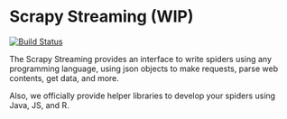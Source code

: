 # Scrapy Streaming (WIP)

[![Build Status](https://travis-ci.org/aron-bordin/scrapy-streaming.svg?branch=master)](https://travis-ci.org/aron-bordin/scrapy-streaming)

The Scrapy Streaming provides an interface to write spiders using any programming language, using json objects to make requests, parse web contents, get data, and more.

Also, we officially provide helper libraries to develop your spiders using Java, JS, and R.

